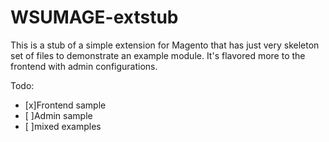 WSUMAGE-extstub
===============

This is a stub of a simple extension for Magento that has just very skeleton set of files to demonstrate an example module.  It's flavored more to the frontend with admin configurations.

Todo:
- [x]Frontend sample
- [ ]Admin sample
- [ ]mixed examples

